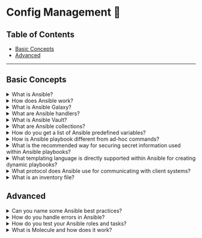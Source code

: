 # Config Management 🔧

## Table of Contents

- [Basic Concepts](#basic-concepts)
- [Advanced](#advanced)

---

## Basic Concepts

<details>
<summary>What is Ansible?</summary>

Ansible is an open-source automation platform that simplifies configuration management, application deployment, and task automation. It uses a simple YAML-based language to describe automation jobs, making it easy to understand and use. Ansible works by connecting to your nodes and pushing out small programs called "Ansible modules" to them, then executing these modules over SSH by default.

</details>

<details>
<summary>How does Ansible work?</summary>

Ansible works in a push-based model where the control machine (where Ansible is installed) connects to managed nodes via SSH and executes tasks. It uses an inventory file to define the target hosts, playbooks to define the tasks, and modules to perform specific operations. Ansible is agentless, meaning no software needs to be installed on the managed nodes.

</details>

<details>
<summary>What is Ansible Galaxy?</summary>

Ansible Galaxy is a repository for sharing Ansible roles and collections. It's a community hub where users can find, download, and share reusable Ansible content. Galaxy provides a command-line tool to install roles and collections, making it easy to leverage community-contributed automation content.

</details>

<details>
<summary>What are Ansible handlers?</summary>

Ansible handlers are special tasks that run only when notified by other tasks. They are typically used to restart services or perform cleanup operations after configuration changes. Handlers run at the end of a playbook execution, even if multiple tasks notify the same handler, it will only run once.

</details>

<details>
<summary>What is Ansible Vault?</summary>

Ansible Vault is a feature that allows you to encrypt sensitive data such as passwords, API keys, and other secrets used in Ansible playbooks. It provides a way to store encrypted variables and files that can be decrypted at runtime using a password or key file.

</details>

<details>
<summary>What are Ansible collections?</summary>

Ansible collections are a distribution format for Ansible content that can include playbooks, roles, modules, and plugins. They provide a way to package and distribute related automation content as a single unit, making it easier to manage dependencies and versioning.

</details>

<details>
<summary>How do you get a list of Ansible predefined variables?</summary>

You can get a list of Ansible predefined variables using the `ansible-doc` command with the `-l` flag, or by using the `debug` module in a playbook to display all available variables. You can also use `ansible <host> -m setup` to see all facts for a specific host.

</details>

<details>
<summary>How is Ansible playbook different from ad-hoc commands?</summary>

Ansible playbooks are YAML files that define a set of tasks to be executed on managed hosts, providing a way to create repeatable, complex automation workflows. Ad-hoc commands are one-time commands executed directly from the command line for quick tasks. Playbooks are better for complex, multi-step automation, while ad-hoc commands are useful for quick, simple tasks.

</details>

<details>
<summary>What is the recommended way for securing secret information used within Ansible playbooks?</summary>

The recommended way to secure secret information in Ansible playbooks is to use Ansible Vault. This allows you to encrypt sensitive data such as passwords, API keys, and other secrets. You can encrypt individual variables, entire files, or use external secret management systems like HashiCorp Vault.

</details>

<details>
<summary>What templating language is directly supported within Ansible for creating dynamic playbooks?</summary>

Ansible uses Jinja2 as its templating language. Jinja2 allows you to create dynamic content in playbooks, templates, and variable files using variables, loops, conditionals, and filters. It's integrated throughout Ansible and is used in templates, variable substitution, and conditional statements.

</details>

<details>
<summary>What protocol does Ansible use for communicating with client systems?</summary>

Ansible primarily uses SSH (Secure Shell) protocol for communicating with client systems. It connects to managed nodes over SSH and executes tasks remotely. For Windows systems, Ansible can also use WinRM (Windows Remote Management) protocol.

</details>

<details>
<summary>What is an inventory file?</summary>

An inventory file is a configuration file that defines the hosts and groups of hosts that Ansible will manage. It can be in INI or YAML format and contains information about target systems, including hostnames, IP addresses, connection parameters, and group memberships.

</details>

## Advanced

<details>
<summary>Can you name some Ansible best practices?</summary>

Some Ansible best practices include:
- Use version control for playbooks and roles
- Organize playbooks in a logical directory structure
- Use roles to create reusable automation components
- Use variables and templates for flexibility
- Implement proper error handling and idempotency
- Use Ansible Vault for sensitive data
- Test playbooks before deploying to production
- Use tags to control which tasks run
- Keep playbooks simple and readable
- Use handlers for service restarts and cleanup

</details>

<details>
<summary>How do you handle errors in Ansible?</summary>

Ansible provides several ways to handle errors:
- Use `ignore_errors: yes` to continue execution even if a task fails
- Use `failed_when` to define custom failure conditions
- Use `changed_when` to control when a task is marked as changed
- Use `rescue` blocks in blocks to handle errors
- Use `any_errors_fatal: yes` to stop execution on any error
- Use `max_fail_percentage` to control failure thresholds

</details>

<details>
<summary>How do you test your Ansible roles and tasks?</summary>

You can test Ansible roles and tasks using several methods:
- Use `ansible-playbook --check` for dry-run testing
- Use `ansible-playbook --diff` to see what changes would be made
- Use Molecule for comprehensive testing of roles
- Use Testinfra for infrastructure testing
- Use Vagrant for testing in virtual environments
- Use Docker containers for lightweight testing
- Write unit tests for custom modules and plugins

</details>

<details>
<summary>What is Molecule and how does it work?</summary>

Molecule is a testing framework for Ansible roles that provides a way to test roles across multiple platforms and scenarios. It creates temporary environments, runs playbooks, and validates the results. Molecule supports multiple drivers (Docker, Vagrant, etc.) and provides a comprehensive testing workflow including syntax checking, linting, and integration testing.

</details>
